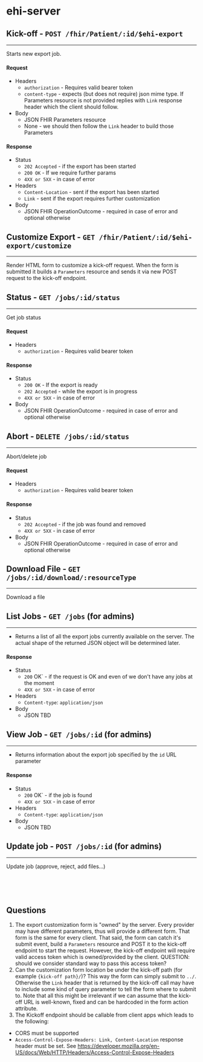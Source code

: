 # ehi-server


## Kick-off - `POST /fhir/Patient/:id/$ehi-export`
---
Starts new export job.
#### Request
- Headers
  - `authorization` - Requires valid bearer token
  - `content-type` - expects (but does not require) json mime type. If Parameters
    resource is not provided replies with `Link` response header which the client
    should follow.
- Body
  - JSON FHIR Parameters resource
  - None - we should then follow the `Link` header to build those Parameters
#### Response
- Status
  - `202 Accepted` - if the export has been started
  - `200 OK`       - If we require further params
  - `4XX or 5XX`   - in case of error
- Headers
  - `Content-Location` - sent if the export has been started
  - `Link` - sent if the export requires further customization
- Body
  - JSON FHIR OperationOutcome - required in case of error and optional otherwise 



## Customize Export - `GET /fhir/Patient/:id/$ehi-export/customize`
---
Render HTML form to customize a kick-off request. When the form is submitted it
builds a `Parameters` resource and sends it via new POST request to the kick-off
endpoint.

## Status - `GET /jobs/:id/status`
---
Get job status
#### Request
- Headers
  - `authorization` - Requires valid bearer token
#### Response
- Status
  - `200 OK` - If the export is ready
  - `202 Accepted` - while the export is in progress
  - `4XX or 5XX` - in case of error
- Body
  - JSON FHIR OperationOutcome - required in case of error and optional otherwise 


## Abort - `DELETE /jobs/:id/status`
---
Abort/delete job
#### Request
- Headers
  - `authorization` - Requires valid bearer token
#### Response
- Status
  - `202 Accepted` - if the job was found and removed
  - `4XX or 5XX` - in case of error
- Body
  - JSON FHIR OperationOutcome - required in case of error and optional otherwise 

## Download File - `GET /jobs/:id/download/:resourceType`
---
Download a file

## List Jobs - `GET /jobs` (**for admins**)
---
- Returns a list of all the export jobs currently available on the server. The
actual shape of the returned JSON object will be determined later.
#### Response
- Status
  - `200` OK` - if the request is OK and even of we don't have any jobs at the moment
  - `4XX or 5XX` - in case of error
- Headers
  - `Content-type`: `application/json`
- Body
  - JSON TBD


## View Job - `GET /jobs/:id` (**for admins**)
---
- Returns information about the export job specified by the `id` URL parameter
#### Response
- Status
  - `200` OK` - if the job is found
  - `4XX or 5XX` - in case of error
- Headers
  - `Content-type`: `application/json`
- Body
  - JSON TBD

## Update job - `POST /jobs/:id` (**for admins**)
---
Update job (approve, reject, add files...)

<br/>
<br/>
<br/>

## Questions
1. The export customization form is "owned" by the server. Every provider may have different parameters, thus will provide a different form. That form is the same for every client. That said,
the form can catch it's submit event, build a `Parameters` resource and POST it to the kick-off endpoint to start the request. However, the kick-off endpoint will require valid access token which is owned/provided by the client. QUESTION: should we consider standard way to pass this access token?
2. Can the customization form location be under the kick-off path (for example `{kick-off path}/`)? This way the form can simply submit to `../`. Otherwise the `Link` header that is returned by the kick-off call may have to include some kind of query parameter to tell the form where to submit to. Note that all this might be irrelevant if we can assume that the kick-off URL is well-known, fixed and can be hardcoded in the form action attribute.
3. The Kickoff endpoint should be callable from client apps which leads to the following:
  - CORS must be supported
  - `Access-Control-Expose-Headers: Link, Content-Location` response header must be set. See https://developer.mozilla.org/en-US/docs/Web/HTTP/Headers/Access-Control-Expose-Headers
